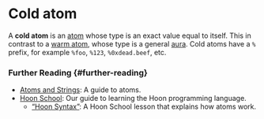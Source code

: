 # Cold atom

A **cold atom** is an [atom](atom.md) whose type is an exact value equal to itself. This in contrast to a [warm atom](warm-atom.md), whose type is a general [aura](aura.md). Cold atoms have a `%` prefix, for example `%foo`, `%123`, `%0xdead.beef`, etc.

### Further Reading {#further-reading}

- [Atoms and Strings](../hoon/reference/rune/constants.md): A guide to atoms.
- [Hoon School](../courses/hoon-school): Our guide to learning the Hoon programming language.
  - [“Hoon Syntax”](../courses/hoon-school/B-syntax.md#nouns): A Hoon School lesson that explains how atoms work.
